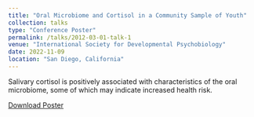 ```yaml
---
title: "Oral Microbiome and Cortisol in a Community Sample of Youth"
collection: talks
type: "Conference Poster"
permalink: /talks/2012-03-01-talk-1
venue: "International Society for Developmental Psychobiology"
date: 2022-11-09
location: "San Diego, California"
---
```


Salivary cortisol is positively associated with characteristics of the oral microbiome,
some of which may indicate increased health risk.

[Download Poster](http://ngancz.github.io/files/isdp_poster_gancz_2022.pdf)
